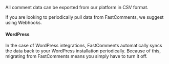 All comment data can be exported from our platform in CSV format.

If you are looking to periodically pull data from FastComments, we suggest using Webhooks.

#### WordPress

In the case of WordPress integrations, FastComments automatically syncs the data back to your WordPress installation
periodically. Because of this, migrating from FastComments means you simply have to turn it off.
